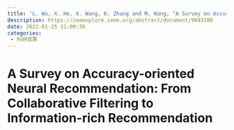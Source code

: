```yaml
---
title: 'L. Wu, X. He, X. Wang, K. Zhang and M. Wang, "A Survey on Accuracy-Oriented Neural Recommendation: From Collaborative Filtering to Information-Rich Recommendation," in IEEE Transactions on Knowledge and Data Engineering, vol. 35, no. 5, pp. 4425-4445, 1 May 2023, doi: 10.1109/TKDE.2022.3145690.'
description: https://ieeexplore.ieee.org/abstract/document/9693280
date: 2022-01-25 11:09:39
categories:
 - 科研成果
---
```

# A Survey on Accuracy-oriented Neural Recommendation: From Collaborative Filtering to Information-rich Recommendation